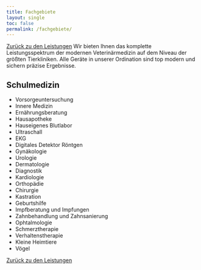 ```yaml
---
title: Fachgebiete
layout: single
toc: false
permalink: /fachgebiete/
---
```


<i class="fa-solid fa-arrow-left-long"></i>  [Zurück zu den Leistungen](/leistungen/)
Wir bieten Ihnen das komplette Leistungsspektrum der modernen Veterinärmedizin auf dem Niveau der größten Tierkliniken. Alle Geräte in unserer Ordination sind top modern und sichern präzise Ergebnisse.

## Schulmedizin

- Vorsorgeuntersuchung
- Innere Medizin
- Ernährungsberatung
- Hausapotheke
- Hauseigenes Blutlabor
- Ultraschall
- EKG
- Digitales Detektor Röntgen
- Gynäkologie
- Urologie
- Dermatologie
- Diagnostik
- Kardiologie
- Orthopädie
- Chirurgie
- Kastration
- Geburtshilfe
- Impfberatung und Impfungen
- Zahnbehandlung und Zahnsanierung
- Ophtalmologie
- Schmerztherapie
- Verhaltenstherapie
- Kleine Heimtiere
- Vögel


<i class="fa-solid fa-arrow-left-long"></i>  [Zurück zu den Leistungen](/leistungen/)